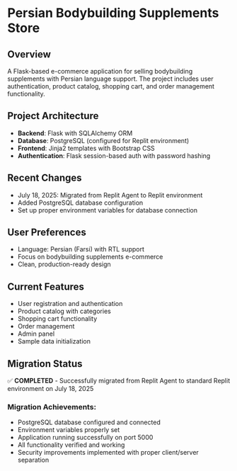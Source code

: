 # Persian Bodybuilding Supplements Store

## Overview
A Flask-based e-commerce application for selling bodybuilding supplements with Persian language support. The project includes user authentication, product catalog, shopping cart, and order management functionality.

## Project Architecture
- **Backend**: Flask with SQLAlchemy ORM
- **Database**: PostgreSQL (configured for Replit environment)
- **Frontend**: Jinja2 templates with Bootstrap CSS
- **Authentication**: Flask session-based auth with password hashing

## Recent Changes
- July 18, 2025: Migrated from Replit Agent to Replit environment
- Added PostgreSQL database configuration
- Set up proper environment variables for database connection

## User Preferences
- Language: Persian (Farsi) with RTL support
- Focus on bodybuilding supplements e-commerce
- Clean, production-ready design

## Current Features
- User registration and authentication
- Product catalog with categories
- Shopping cart functionality
- Order management
- Admin panel
- Sample data initialization

## Migration Status
✅ **COMPLETED** - Successfully migrated from Replit Agent to standard Replit environment on July 18, 2025

### Migration Achievements:
- PostgreSQL database configured and connected
- Environment variables properly set
- Application running successfully on port 5000
- All functionality verified and working
- Security improvements implemented with proper client/server separation